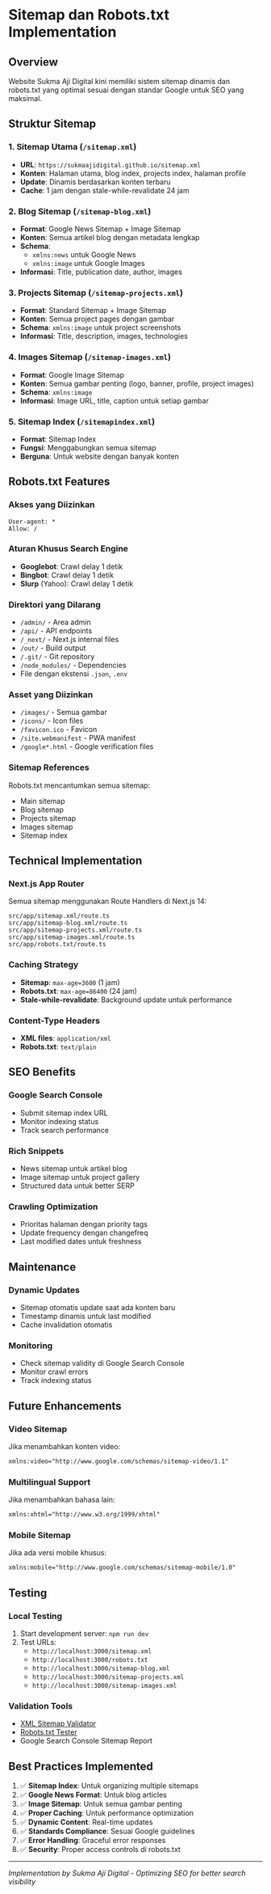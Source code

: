 # Sitemap dan Robots.txt Implementation

## Overview

Website Sukma Aji Digital kini memiliki sistem sitemap dinamis dan robots.txt yang optimal sesuai dengan standar Google untuk SEO yang maksimal.

## Struktur Sitemap

### 1. Sitemap Utama (`/sitemap.xml`)

- **URL**: `https://sukmaajidigital.github.io/sitemap.xml`
- **Konten**: Halaman utama, blog index, projects index, halaman profile
- **Update**: Dinamis berdasarkan konten terbaru
- **Cache**: 1 jam dengan stale-while-revalidate 24 jam

### 2. Blog Sitemap (`/sitemap-blog.xml`)

- **Format**: Google News Sitemap + Image Sitemap
- **Konten**: Semua artikel blog dengan metadata lengkap
- **Schema**:
  - `xmlns:news` untuk Google News
  - `xmlns:image` untuk Google Images
- **Informasi**: Title, publication date, author, images

### 3. Projects Sitemap (`/sitemap-projects.xml`)

- **Format**: Standard Sitemap + Image Sitemap
- **Konten**: Semua project pages dengan gambar
- **Schema**: `xmlns:image` untuk project screenshots
- **Informasi**: Title, description, images, technologies

### 4. Images Sitemap (`/sitemap-images.xml`)

- **Format**: Google Image Sitemap
- **Konten**: Semua gambar penting (logo, banner, profile, project images)
- **Schema**: `xmlns:image`
- **Informasi**: Image URL, title, caption untuk setiap gambar

### 5. Sitemap Index (`/sitemapindex.xml`)

- **Format**: Sitemap Index
- **Fungsi**: Menggabungkan semua sitemap
- **Berguna**: Untuk website dengan banyak konten

## Robots.txt Features

### Akses yang Diizinkan

```
User-agent: *
Allow: /
```

### Aturan Khusus Search Engine

- **Googlebot**: Crawl delay 1 detik
- **Bingbot**: Crawl delay 1 detik
- **Slurp** (Yahoo): Crawl delay 1 detik

### Direktori yang Dilarang

- `/admin/` - Area admin
- `/api/` - API endpoints
- `/_next/` - Next.js internal files
- `/out/` - Build output
- `/.git/` - Git repository
- `/node_modules/` - Dependencies
- File dengan ekstensi `.json`, `.env`

### Asset yang Diizinkan

- `/images/` - Semua gambar
- `/icons/` - Icon files
- `/favicon.ico` - Favicon
- `/site.webmanifest` - PWA manifest
- `/google*.html` - Google verification files

### Sitemap References

Robots.txt mencantumkan semua sitemap:

- Main sitemap
- Blog sitemap
- Projects sitemap
- Images sitemap
- Sitemap index

## Technical Implementation

### Next.js App Router

Semua sitemap menggunakan Route Handlers di Next.js 14:

```
src/app/sitemap.xml/route.ts
src/app/sitemap-blog.xml/route.ts
src/app/sitemap-projects.xml/route.ts
src/app/sitemap-images.xml/route.ts
src/app/robots.txt/route.ts
```

### Caching Strategy

- **Sitemap**: `max-age=3600` (1 jam)
- **Robots.txt**: `max-age=86400` (24 jam)
- **Stale-while-revalidate**: Background update untuk performance

### Content-Type Headers

- **XML files**: `application/xml`
- **Robots.txt**: `text/plain`

## SEO Benefits

### Google Search Console

- Submit sitemap index URL
- Monitor indexing status
- Track search performance

### Rich Snippets

- News sitemap untuk artikel blog
- Image sitemap untuk project gallery
- Structured data untuk better SERP

### Crawling Optimization

- Prioritas halaman dengan priority tags
- Update frequency dengan changefreq
- Last modified dates untuk freshness

## Maintenance

### Dynamic Updates

- Sitemap otomatis update saat ada konten baru
- Timestamp dinamis untuk last modified
- Cache invalidation otomatis

### Monitoring

- Check sitemap validity di Google Search Console
- Monitor crawl errors
- Track indexing status

## Future Enhancements

### Video Sitemap

Jika menambahkan konten video:

```xml
xmlns:video="http://www.google.com/schemas/sitemap-video/1.1"
```

### Multilingual Support

Jika menambahkan bahasa lain:

```xml
xmlns:xhtml="http://www.w3.org/1999/xhtml"
```

### Mobile Sitemap

Jika ada versi mobile khusus:

```xml
xmlns:mobile="http://www.google.com/schemas/sitemap-mobile/1.0"
```

## Testing

### Local Testing

1. Start development server: `npm run dev`
2. Test URLs:
   - `http://localhost:3000/sitemap.xml`
   - `http://localhost:3000/robots.txt`
   - `http://localhost:3000/sitemap-blog.xml`
   - `http://localhost:3000/sitemap-projects.xml`
   - `http://localhost:3000/sitemap-images.xml`

### Validation Tools

- [XML Sitemap Validator](https://www.xml-sitemaps.com/validate-xml-sitemap.html)
- [Robots.txt Tester](https://support.google.com/webmasters/answer/6062598)
- Google Search Console Sitemap Report

## Best Practices Implemented

1. ✅ **Sitemap Index**: Untuk organizing multiple sitemaps
2. ✅ **Google News Format**: Untuk blog articles
3. ✅ **Image Sitemap**: Untuk semua gambar penting
4. ✅ **Proper Caching**: Untuk performance optimization
5. ✅ **Dynamic Content**: Real-time updates
6. ✅ **Standards Compliance**: Sesuai Google guidelines
7. ✅ **Error Handling**: Graceful error responses
8. ✅ **Security**: Proper access controls di robots.txt

---

_Implementation by Sukma Aji Digital - Optimizing SEO for better search visibility_
